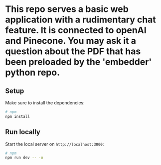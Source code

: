 # This repo serves a basic web application with a rudimentary chat feature. It is connected to openAI and Pinecone. You may ask it a question about the PDF that has been preloaded by the 'embedder' python repo.

## Setup

Make sure to install the dependencies:

```bash
# npm
npm install
```

## Run locally

Start the local server on `http://localhost:3000`:

```bash
# npm
npm run dev -- -o

```